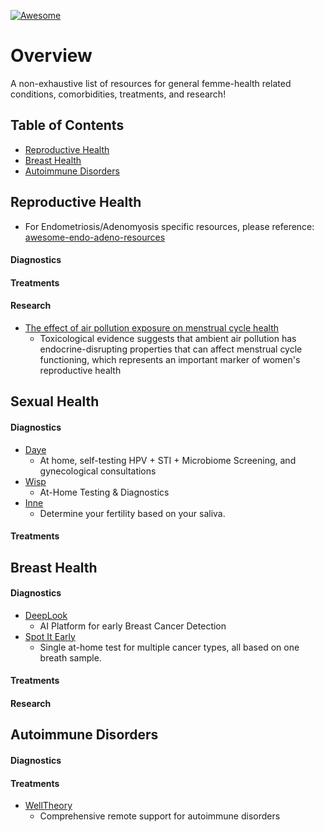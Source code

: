 [![Awesome](https://awesome.re/badge.svg)](https://awesome.re)
# Overview

A non-exhaustive list of resources for general femme-health related conditions, comorbidities, treatments, and research! 

## Table of Contents

- [Reproductive Health](#reproductive-health)
- [Breast Health](#breast-health)
- [Autoimmune Disorders](#autoimmune-disorders)

## Reproductive Health
* For Endometriosis/Adenomyosis specific resources, please reference: [awesome-endo-adeno-resources](https://github.com/bloo-berries/awesome-endo-adeno-resources?tab=readme-ov-file#diagnosis)

#### Diagnostics

#### Treatments

#### Research

- [The effect of air pollution exposure on menstrual cycle health](https://www.thelancet.com/journals/lanplh/article/PIIS2542-5196(25)00080-4/fulltext)
  - Toxicological evidence suggests that ambient air pollution has endocrine-disrupting properties that can affect menstrual cycle functioning, which represents an important marker of women's reproductive health

## Sexual Health

#### Diagnostics

- [Daye](https://www.yourdaye.com/)
  - At home, self-testing HPV + STI + Microbiome Screening, and gynecological consultations
- [Wisp](https://hellowisp.com/at-home-testing-kits)
  - At-Home Testing & Diagnostics
- [Inne](http://www.inne.io/)
  - Determine your fertility based on your saliva.

#### Treatments

## Breast Health

#### Diagnostics

- [DeepLook](https://www.deeplookmedical.com/)
  - AI Platform for early Breast Cancer Detection
- [Spot It Early](https://www.spotitearly.com/)
  - Single at-home test for multiple cancer types, all based on one breath sample.

#### Treatments

#### Research

## Autoimmune Disorders

#### Diagnostics

#### Treatments

- [WellTheory](https://www.welltheory.com/)
  - Comprehensive remote support for autoimmune disorders
